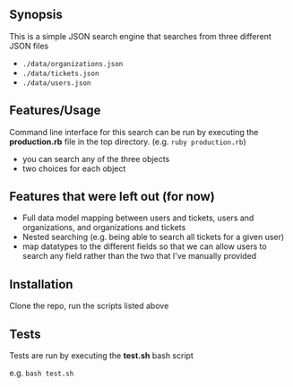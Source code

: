 ## Synopsis

This is a simple JSON search engine that searches from three different JSON files
- `./data/organizations.json`
- `./data/tickets.json`
- `./data/users.json`

## Features/Usage

Command line interface for this search can be run by executing the **production.rb** file in the top directory.  (e.g. `ruby production.rb`)

- you can search any of the three objects
- two choices for each object

## Features that were left out (for now)

  - Full data model mapping between users and tickets, users and organizations, and organizations and tickets
  - Nested searching (e.g. being able to search all tickets for a given user)
  - map datatypes to the different fields so that we can allow users to search any field rather than the two that I've manually provided

## Installation

Clone the repo, run the scripts listed above

## Tests

Tests are run by executing the **test.sh** bash script

e.g. `bash test.sh`
